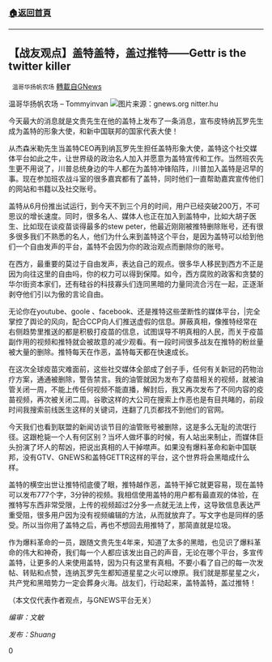 ###  [:house:返回首頁](https://github.com/ourhimalayas/txt)
---


## 【战友观点】盖特盖特，盖过推特——Gettr is the twitter killer
` 温哥华扬帆农场` [轉載自GNews](https://gnews.org/zh-hans/1537019/)

温哥华扬帆农场 – Tommyinvan
![](https://assets.gnews.org/wp-content/uploads/2021/09/20210916-Tommyinvan-盖特盖特，盖过推特-Gettr-is-the-twitter-killer.png)图片来源：gnews.org   nitter.hu


今天最大的消息就是文贵先生在他的盖特上发布了一条消息，宣布皮特纳瓦罗先生成为盖特的形象大使，和新中国联邦的国家代表大使！

从杰森米勒先生当盖特CEO再到纳瓦罗先生担任盖特形象大使，盖特这个社交媒体平台如此之牛，让世界级的政治名人加入并愿意为盖特宣传和工作。当然班农先生更不用说了，川普总统身边的牛人都在为盖特冲锋陷阵，川普加入盖特是迟早的事。现在参加班农战斗室的很多嘉宾都有了盖特，同时他们一直帮助嘉宾宣传他们的网站和书籍以及社交账号。

盖特从6月份推出试运行，到今天不到三个月的时间，用户已经突破200万，不可思议的增长速度。同时，很多名人、媒体人也正在加入到盖特中，比如大胡子医生、比如现在谈疫苗谈得最多的stew peter，他最近刚刚被推特删除账号，还有很多很多我们不熟悉的名人，他们为什么来到盖特这个平台，是因为盖特可以给到他们一个自由发声的平台，盖特不会因为你的政治观点而删除你的账号。

在西方，最重要的莫过于自由发声，表达自己的观点。很多华人移民到西方不正是因为向往这里的自由吗，你的权力可以得到保障。如今，西方腐败的政客和贪婪的华尔街资本家们，还有硅谷的科技寡头们连同黑暗的力量同流合污在一起，正逐渐剥夺他们引以为傲的言论自由。

无论你在youtube、goole 、facebook、还是推特这些垄断性的媒体平台，|完全掌控了舆论的风向，配合CCP向人们推送虚假的信息。屏蔽真相，像推特经常在右侧趋势里推送的都是积极打疫苗的信息，试图误导不明真相的人民，而关于疫苗副作用的视频和推特就会被故意的减少观看。有一段时间很多战友在推特的粉丝量被大量的删除。推特每天在作恶，盖特每天都在快速成长。

在这次全球疫苗灾难面前，这些社交媒体全部成了刽子手，任何有关新冠的药物治疗方案，通通被删除，警告禁言。我的油管就因为发布了疫苗相关的视频，就被油管关闭一周，不能上传任何视频不能直播，解封后，我又再次发布了不同内容的疫苗视频，再次被关闭二周。谷歌这样的大公司在搜索上作恶也是有目共睹的，前段时间我搜索前线医生这样的关键词，连翻了几页都找不到他们的官网。

今天我们也看到联盟的新闻访谈节目的油管账号被删除，这是多么无耻的流氓行径。这跟枪毙一个人有何区别？当坏人做坏事的时候，有人站出来制止，而媒体巨头扮演了坏人的帮凶，把说出真相的人干掉噤声。如果没有爆料革命和新中国联邦，没有GTV、GNEWS和盖特GETTR这样的平台，这个世界将会黑暗成什么样。

盖特的横空出世让推特彻底傻了眼，推特越作恶，盖特干掉它就更容易，现在盖特可以发布777个字，3分钟的视频。我相信使用盖特的用户都有最直观的体验，在推特写东西非常受限，上传的视频超过2分多一点就无法上传，这导致信息表达严重受阻，很多用户因为没有视频编辑的方法，从而就放弃了。写文字也是同样的感受。所以当你用了盖特之后，再也不想回去用推特了，那简直就是垃圾。

作为爆料革命的一员，跟随文贵先生4年来，知道了太多的黑暗，也见识了爆料革命的伟大和神奇，我们每一个人都应该发出自己的声音，无论在哪个平台，多宣传盖特，让更多的人来使用盖特，因为只有这里有真相。不要小看了自己的每一次发帖、转贴和点赞，连纳瓦罗先生都知道星星之火可以燎原。我们就是那星星之火，共产党和黑暗势力一定会葬身火海。战友们，行动起来，盖特盖特，盖过推特！

（本文仅代表作者观点，与GNEWS平台无关）

*编审：文敏*

*发布：Shuang*

0
